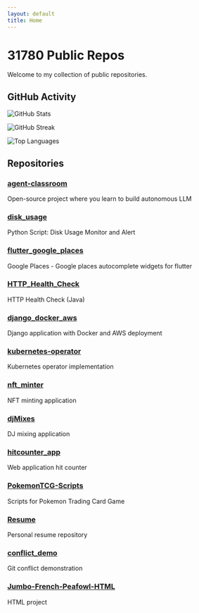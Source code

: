 ```yaml
---
layout: default
title: Home
---
```


# 31780 Public Repos

Welcome to my collection of public repositories.

## GitHub Activity

![GitHub Stats](https://github-readme-stats.vercel.app/api?username=31780&show_icons=true&theme=dark&count_private=true)

![GitHub Streak](https://github-readme-streak-stats.herokuapp.com/?user=31780&theme=dark)

![Top Languages](https://github-readme-stats.vercel.app/api/top-langs/?username=31780&layout=compact&theme=dark)

## Repositories

### [agent-classroom](https://github.com/31780/agent-classroom)
Open-source project where you learn to build autonomous LLM

### [disk_usage](https://github.com/31780/disk_usage)
Python Script: Disk Usage Monitor and Alert

### [flutter_google_places](https://github.com/31780/flutter_google_places)
Google Places - Google places autocomplete widgets for flutter

### [HTTP_Health_Check](https://github.com/31780/HTTP_Health_Check)
HTTP Health Check (Java)

### [django_docker_aws](https://github.com/31780/django_docker_aws)
Django application with Docker and AWS deployment

### [kubernetes-operator](https://github.com/31780/kubernetes-operator)
Kubernetes operator implementation

### [nft_minter](https://github.com/31780/nft_minter)
NFT minting application

### [djMixes](https://github.com/31780/djMixes)
DJ mixing application

### [hitcounter_app](https://github.com/31780/hitcounter_app)
Web application hit counter

### [PokemonTCG-Scripts](https://github.com/31780/PokemonTCG-Scripts)
Scripts for Pokemon Trading Card Game

### [Resume](https://github.com/31780/Resume)
Personal resume repository

### [conflict_demo](https://github.com/31780/conflict_demo)
Git conflict demonstration

### [Jumbo-French-Peafowl-HTML](https://github.com/31780/Jumbo-French-Peafowl-HTML)
HTML project